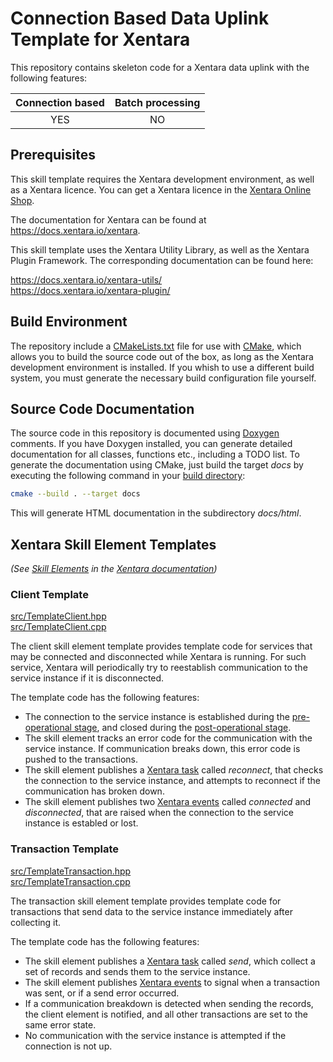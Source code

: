 # Connection Based Data Uplink Template for Xentara
This repository contains skeleton code for a Xentara data uplink with the following features:

Connection based | Batch processing
:--------------: | :--------------:
YES              | NO

## Prerequisites

This skill template requires the Xentara development environment, as well as a Xentara licence. You can get a Xentara
licence in the [Xentara Online Shop](https://www.xentara.io/product/xentara-for-industrial-automation/).

The documentation for Xentara can be found at https://docs.xentara.io/xentara.

This skill template uses the Xentara Utility Library, as well as the Xentara Plugin Framework. The corresponding documentation can be found here:

https://docs.xentara.io/xentara-utils/  
https://docs.xentara.io/xentara-plugin/

## Build Environment

The repository include a [CMakeLists.txt](CMakeLists.txt) file for use with [CMake](https://cmake.org/), which allows you to build the source code
out of the box, as long as the Xentara development environment is installed. If you whish to use a different build system, you must generate the
necessary build configuration file yourself.

## Source Code Documentation

The source code in this repository is documented using [Doxygen](https://doxygen.nl/) comments. If you have Doxygen installed, you can
generate detailed documentation for all classes, functions etc., including a TODO list. To generate the documentation using CMake, just
build the target *docs* by executing the following command in your [build directory](https://cmake.org/cmake/help/latest/manual/cmake.1.html#generate-a-project-buildsystem):

~~~sh
cmake --build . --target docs
~~~

This will generate HTML documentation in the subdirectory *docs/html*.

## Xentara Skill Element Templates

*(See [Skill Elements](https://docs.xentara.io/xentara/xentara_skills.html#xentara_skill_elements) in the [Xentara documentation](https://docs.xentara.io/xentara/))*

### Client Template

[src/TemplateClient.hpp](src/TemplateClient.hpp)  
[src/TemplateClient.cpp](src/TemplateClient.cpp)

The client skill element template provides template code for services that may be connected and disconnected while Xentara is running.
For such service, Xentara will periodically try to reestablish communication to the service instance if it is disconnected.

The template code has the following features:

- The connection to the service instance is established during the [pre-operational stage](https://docs.xentara.io/xentara/xentara_operational_stages.html#xentara_operational_stages_pre_operational),
  and closed during the [post-operational stage](https://docs.xentara.io/xentara/xentara_operational_stages.html#xentara_operational_stages_post_operational).
- The skill element tracks an error code for the communication with the service instance. If communication breaks down, this error code is pushed
  to the transactions.
- The skill element publishes a [Xentara task](https://docs.xentara.io/xentara/xentara_element_members.html#xentara_tasks) called *reconnect*,
  that checks the connection to the service instance, and attempts to reconnect if the communication has broken down.
- The skill element publishes two [Xentara events](https://docs.xentara.io/xentara/xentara_element_members.html#xentara_events) called *connected*
  and *disconnected*, that are raised when the connection to the service instance is establed or lost.

### Transaction Template

[src/TemplateTransaction.hpp](src/TemplateTransaction.hpp)  
[src/TemplateTransaction.cpp](src/TemplateTransaction.cpp)

The transaction skill element template provides template code for transactions that send data to the service instance immediately after collecting it.

The template code has the following features:

- The skill element publishes a [Xentara task](https://docs.xentara.io/xentara/xentara_element_members.html#xentara_tasks) called *send*,
  which collect a set of records and sends them to the service instance.
- The skill element publishes [Xentara events](https://docs.xentara.io/xentara/xentara_element_members.html#xentara_events) to signal when
  a transaction was sent, or if a send error occurred.
- If a communication breakdown is detected when sending the records, the client element is notified, and all other transactions
  are set to the same error state.
- No communication with the service instance is attempted if the connection is not up.
